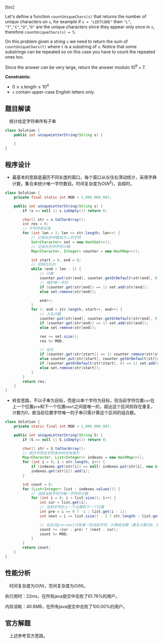 [toc]

Let's define a function `countUniqueChars(s)` that returns the number of unique characters on `s`, for example if `s = "LEETCODE"` then `"L"`, `"T"`,`"C"`,`"O"`,`"D"` are the unique characters since they appear only once in `s`, therefore `countUniqueChars(s) = 5`.

On this problem given a string `s` we need to return the sum of `countUniqueChars(t)` where `t` is a substring of `s`. Notice that some substrings can be repeated so on this case you have to count the repeated ones too.

Since the answer can be very large, return the answer modulo $10^9 + 7$.



**Constraints:**

- $0 \le \text{s.length} \le 10^4$
- `s` contain upper-case English letters only.



## 题目解读

&emsp;统计给定字符串所有子串

```java
class Solution {
    public int uniqueLetterString(String s) {

    }
}
```

## 程序设计

* 最基本的思路是遍历不同长度的窗口，每个窗口从左往右滑动统计，采用字典计数，集合来统计唯一字符数目。时间复杂度为$O(N^2)$，会超时。

```java
class Solution {
    private final static int MOD = 1_000_000_007;

    public int uniqueLetterString(String s) {
        if (s == null || s.isEmpty()) return 0;

        char[] str = s.toCharArray();
        int res = 0;
        // 子字符串长度
        for (int len = 1; len <= str.length; len++) {
            // 记录队列中数目为１的字符
            Set<Character> set = new HashSet<>();
            // 记录队列中字符计数
            Map<Character, Integer> counter = new HashMap<>();

            int start = 0, end = 0;
            // 初始化队列
            while (end < len - 1) {
                // 计数
                counter.put(str[end], counter.getOrDefault(str[end], 0) + 1);
                // 维护单一字符
                if (counter.get(str[end]) == 1) set.add(str[end]);
                else set.remove(str[end]);

                end++;
            }
            for (; end < str.length; start++, end++) {
                // 入队计数
                counter.put(str[end], counter.getOrDefault(str[end], 0) + 1);
                if (counter.get(str[end]) == 1) set.add(str[end]);
                else set.remove(str[end]);

                res += set.size();
                res %= MOD;

                // 出队
                if (counter.get(str[start]) == 1) counter.remove(str[start]);
                else counter.put(str[start], counter.getOrDefault(str[start], 0) - 1);
                if (counter.getOrDefault(str[start], 0) == 1) set.add(str[start]);
                else set.remove(str[start]);
            }
        }
        return res;
    }
}
```

* 转变思路，不以子串为目标，而是以单个字符为目标，则当前字符位置`cur`在上一个位置`pre`和下一个位置`next`之间是唯一的，超出这个区间则存在重复，计数为0，故当前位置字符唯一的子串只需计算这个区间的组合数。

```java
class Solution {
    private static final int MOD = 1_000_000_007;

    public int uniqueLetterString(String S) {
        if (S == null || S.isEmpty()) return 0;

        char[] str = S.toCharArray();
        // 统计字符在字符串中的所有索引
        Map<Character, List<Integer>> indexes = new HashMap<>();
        for (int i = 0; i < str.length; i++) {
            if (indexes.get(str[i]) == null) indexes.put(str[i], new ArrayList<>());
            indexes.get(str[i]).add(i);
        }

        int count = 0;
        for (List<Integer> list : indexes.values()) {
            // 选择当前字符为唯一字符的计数
            for (int i = 0; i < list.size(); i++) {
                int cur = list.get(i);
                // 当前字符的上一个位置和下一个位置
                int pre = i == 0 ? -1 : list.get(i - 1);
                int next = i == list.size() - 1 ? str.length : list.get(i + 1);

                // 在区间pre~next只有唯一的当前字符，计算组合数（重复计数为0，故cur位置的字符不考虑超出pre、next范围的值）
                count += (cur - pre) * (next - cur);
                count %= MOD;
            }
        }
        return count;
    }
}
```

## 性能分析

&emsp;时间复杂度为$O(N)$，空间复杂度为$O(N)$。

执行用时：22ms，在所有java提交中击败了61.76%的用户。

内存消耗：40.8MB，在所有java提交中击败了100.00%的用户。

## 官方解题

&emsp;上述参考官方思路。